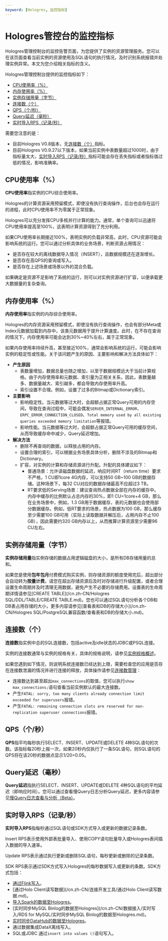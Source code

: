 ```yaml
---
keyword: [Hologres, 监控指标]
---
```


# Hologres管控台的监控指标

Hologres管理控制台的监控告警页面，为您提供了实例的资源管理服务。您可以在该页面查看当前实例的资源使用及SQL语句的执行情况，及时识别系统报错并处理实例异常。本文为您介绍相关指标的含义。

Hologres管理控制台提供的监控指标如下：

-   [CPU使用率（%）](#section_i9a_t9b_jvs)
-   [内存使用率（%）](#section_nql_nm4_nzz)
-   [实例存储用量（字节）](#section_qsi_n05_rgr)
-   [连接数（个）](#section_qbs_kr4_jhf)
-   [QPS（个/秒）](#section_4d4_8y3_c1s)
-   [Query延迟（毫秒）](#section_8um_xe1_ddb)
-   [实时导入RPS（记录/秒）](#section_y7x_930_cre)

需要您注意的是：

-   目前Hologres V0.8版本，无[连接数（个）](#section_qbs_kr4_jhf)指标。
-   目前Hologres V0.9.27以下版本，如果当前实例中表数量超过1000时，由于指标量太大，[实时导入RPS（记录/秒）](#section_y7x_930_cre)指标可能会存在丢失指标或者指标值过低的情况，影响准确率。

## CPU使用率（%）

**CPU使用率**指实例的CPU综合使用率。

Hologres的计算资源采用预留模式，即使没有执行查询操作，后台也会存在运行的进程，此时CPU使用率不为零属于正常现象。

Hologres可以充分发挥CPU多核并行计算的能力。通常，单个查询可以迅速将CPU使用率提高至100%，这表明计算资源得到了充分利用。

如果CPU使用率长期接近100%，表明实例的负载非常高，此时，CPU资源可能会影响系统的运行。您可以通过分析具体的业务场景，判断资源占用情况：

-   是否存在较大的离线数据导入情况（INSERT），且数据规模还在逐渐增长。
-   是否存在高QPS的查询或写入。
-   是否存在上述场景或场景以外的混合负载。

如果确定是资源不足影响了系统的运行，则可以对实例资源进行扩容，以便承载更大数据量的复杂查询。

## 内存使用率（%）

**内存使用率**指实例的内存综合使用率。

Hologres的内存资源采用预留模式，即使没有执行查询操作，也会有部分Meta或Index元数据加载到内存中，该类元数据用于提升计算速度。此时，在不存在查询的情况下，内存使用率可能会达到30%~40%左右，属于正常现象。

如果内存使用率持续升高，甚至接近100%，通常会影响系统的运行，可能会影响实例的稳定性或性能。关于该问题产生的原因、主要影响和解决方法具体如下：

-   **产生原因**
    -   表数量增加，数据总量也随之增加，以至于数据规模远大于当前计算规格。由于内存使用率和元数据、索引量为正相关关系，因此，表数量越多、数据量越大、索引越多，都会导致内存使用率升高。
    -   索引设置不合理。例如，设置了过多的Bitmap或Dictionary索引。
-   **主要影响**
    -   影响稳定性。当元数据等过大时，会超额占据正常Query可用的内存空间，导致在查询过程中，可能会偶发`SERVER_INTERNAL_ERROR`、`ERPC_ERROR_CONNECTION_CLOSED`、`Total memory used by all existing queries exceeded memory limitation`等报错。
    -   影响性能。当元数据等过大时，会超额占据正常Query可用的缓存空间，从而导致缓存命中减少，Query延迟增加。
-   **解决方法**
    -   删除不再查询的数据，以释放占用的内存。
    -   设置合理的索引，可以根据业务场景具体分析，删除不涉及的Bitmap和Dictionary。
    -   扩容，对实例的计算和存储资源进行升配。升配的具体建议如下：
        -   普通场景：允许读磁盘数据的延迟，响应时间RT（return time）要求不严格，1 CU即1core 4G内存，可以支持50 GB~100 GB的数据存储。这种场景下，每32 CU对应的数据存储最高不应超过3 TB。
        -   RT要求低的Serving场景：建议查询热点数据全部在内存的缓存中。内存中缓存的比例默认占总内存的30%，即1 CU=1core+4 GB，那么在业务场景中，例如，1.3 GB用于数据缓存，表的元数据也会使用部分数据缓存。例如，低RT要求的场景，热点数据为100 GB，那么缓存至少需要100 GB可用（实际上读取数据并解压后，占用内存不止100 GB），因此需要约320 GB内存以上，从而推算计算资源至少需要96 CU左右。

## 实例存储用量（字节）

**实例存储用量**指实例存储的数据占用逻辑磁盘的大小，是所有DB存储用量的总和。

如果您是使用**包年包月**付费模式购买实例，则存储资源的额度使用完后，超出部分会自动转为**按量计费**。请您在超出存储资源后及时对存储进行升级配置，或者合理设置生命周期并及时清理无用数据，避免产生不必要的存储费用。设置表的生命周期详情请参见[CREATE TABLE](/cn.zh-CN/Hologres SQL/DDL/TABLE/CREATE TABLE.md)。您也可以通过SQL语句分析各个DB和DB表占用存储的大小，更多内容请参见[查看表和DB的存储大小](/cn.zh-CN/Hologres SQL/PostgreSQL兼容函数/查看表和DB的存储大小.md)。

## 连接数（个）

**连接数**指实例中总的SQL连接数，包括active及idle状态的JDBC或PSQL连接。

实例的连接数通常与实例的规格有关，具体的规格说明，请参见[实例规格概述](/cn.zh-CN/实例管理/实例规格概述.md)。

如果您遇到如下情况，则说明系统连接数已经达到上限，需要检查您的应用是否存在连接数泄漏的情况并进行连接的释放，具体操作请参见[连接数管理](/cn.zh-CN/监控与运维/连接数管理.md)：

-   连接数达到甚至超出`max_connections`的取值，您可以执行`show max_connections;`语句查看当前实例默认的最大连接数。
-   产生`FATAL: sorry, too many clients already connection limit exceeded for superusers`报错。
-   产生`FATAL: remaining connection slots are reserved for non-replication superuser connections`报错。

## QPS（个/秒）

**QPS**指平均每秒执行SELECT、INSERT、UPDATE或DELETE 4种SQL语句的次数。该指标每20秒上报一次，如果20秒内仅执行了一条SQL语句，则SQL语句的QPS将在该20秒的数据点显示1/20=0.05。

## Query延迟（毫秒）

**Query延迟**指执行SELECT、INSERT、UPDATE或DELETE 4种SQL语句的平均延迟（即响应时间）。您可以通过查看慢Query日志分析Query延迟，更多内容请参见[慢Query日志查看与分析（Beta）](/cn.zh-CN/监控与运维/慢Query日志查看与分析（Beta）.md)。

## 实时导入RPS（记录/秒）

**实时导入RPS**指每秒通过SQL语句或SDK方式导入或更新的数据记录条数。

Insert RPS表示使用外部表批量导入、使用COPY语句批量导入或Hologres表间插入数据的导入速率。

Update RPS表示通过执行更新或删除SQL语句，每秒更新或删除的记录条数。

SDK RPS表示通过SDK方式写入Hologres的每秒数据写入或更新的条数。SDK方式包括：

-   [通过Flink写入](/cn.zh-CN/数据接入/实时写入/Flink/概览.md)。
-   [通过Holo Client读写数据](/cn.zh-CN/连接开发工具/通过Holo Client读写数据.md)。
-   [导入Spark的数据至Hologres](/cn.zh-CN/数据接入/实时写入/Spark/导入Spark的数据至Hologres.md)。
-   [实时同步MySQL Binlog的数据至Hologres](/cn.zh-CN/数据接入/实时写入/RDS for MySQL/实时同步MySQL Binlog的数据至Hologres.md)。
-   [实时同步DataHub的数据至Hologres](/cn.zh-CN/数据接入/实时写入/DataHub/实时同步DataHub的数据至Hologres.md)。
-   通过数据集成DataX离线写入。
-   SQL或JDBC 通过`insert into values ()`语句写入。

